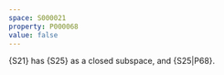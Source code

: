 ```yaml
---
space: S000021
property: P000068
value: false
---
```


{S21} has {S25} as a closed subspace, and {S25|P68}.
